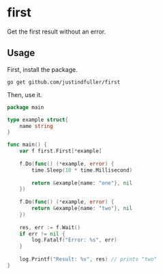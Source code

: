 # first

Get the first result without an error.

## Usage

First, install the package.

```
go get github.com/justindfuller/first
```

Then, use it.

```go
package main

type example struct{
    name string
}

func main() {
	var f first.First[*example]
	
	f.Do(func() (*example, error) {
		time.Sleep(10 * time.Millisecond)
	
		return &example{name: "one"}, nil
	})
	
	f.Do(func() (*example, error) {
		return &example{name: "two"}, nil
	})
	
	res, err := f.Wait()
	if err != nil {
		log.Fatalf("Error: %s", err)
	}
	
	log.Printf("Result: %v", res) // prints "two"
}
```
